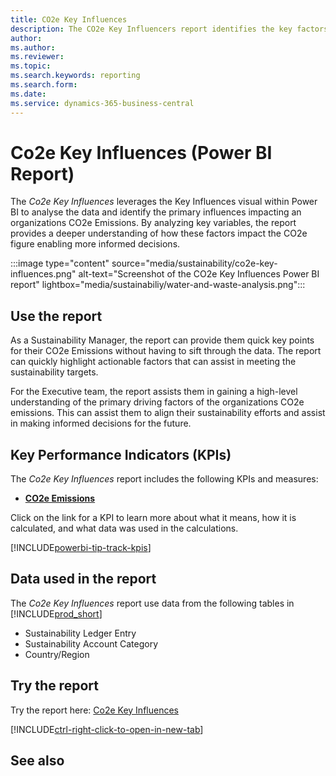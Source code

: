 ```yaml
---
title: CO2e Key Influences
description: The CO2e Key Influencers report identifies the key factors driving CO2e emission increases, highlighting the most impactful variables and trends based on the sustainability account categories.
author: 
ms.author: 
ms.reviewer: 
ms.topic: 
ms.search.keywords: reporting
ms.search.form: 
ms.date: 
ms.service: dynamics-365-business-central
---
```


# Co2e Key Influences (Power BI Report)

The *Co2e Key Influences* leverages the Key Influences visual within Power BI to analyse the data and identify the primary influences impacting an organizations CO2e Emissions. By analyzing key variables, the report provides a deeper understanding of how these factors impact the CO2e figure enabling more informed decisions.

:::image type="content" source="media/sustainability/co2e-key-influences.png" alt-text="Screenshot of the CO2e Key Influences Power BI report" lightbox="media/sustainabiliy/water-and-waste-analysis.png":::


## Use the report

As a Sustainability Manager, the report can provide them quick key points for their CO2e Emissions without having to sift through the data. The report can quickly highlight actionable factors that can assist in meeting the sustainability targets.

For the Executive team, the report assists them in gaining a high-level understanding of the primary driving factors of the organizations CO2e emissions. This can assist them to align their sustainability efforts and assist in making informed decisions for the future.


## Key Performance Indicators (KPIs)

The *Co2e Key Influences* report includes the following KPIs and measures: 

- [**CO2e Emissions**](sustainability-powerbi-kpis.md#co2e-emissions)


Click on the link for a KPI to learn more about what it means, how it is calculated, and what data was used in the calculations. 

[!INCLUDE[powerbi-tip-track-kpis](includes/powerbi-tip-track-kpis.md)]


## Data used in the report

The *Co2e Key Influences* report use data from the following tables in [!INCLUDE[prod_short](includes/prod_short.md)]

- Sustainability Ledger Entry
- Sustainability Account Category
- Country/Region


## Try the report

Try the report here: [Co2e Key Influences](https://businesscentral.dynamics.com?page=37093)

[!INCLUDE[ctrl-right-click-to-open-in-new-tab](includes/ctrl-right-click-to-open-in-new-tab.md)]

## See also